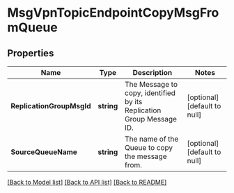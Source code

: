 # MsgVpnTopicEndpointCopyMsgFromQueue

## Properties
Name | Type | Description | Notes
------------ | ------------- | ------------- | -------------
**ReplicationGroupMsgId** | **string** | The Message to copy, identified by its Replication Group Message ID. | [optional] [default to null]
**SourceQueueName** | **string** | The name of the Queue to copy the message from. | [optional] [default to null]

[[Back to Model list]](../README.md#documentation-for-models) [[Back to API list]](../README.md#documentation-for-api-endpoints) [[Back to README]](../README.md)

